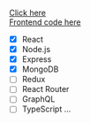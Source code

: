 
[Click here](https://mysterious-wildwood-58210.herokuapp.com/)  
[Frontend code here](https://github.com/chenyongda2018/FullStackOpen/tree/main/part2/phonebook/src)

- [x] React  
- [x] Node.js  
- [x] Express  
- [x] MongoDB  
- [ ] Redux
- [ ] React Router
- [ ] GraphQL
- [ ] TypeScript
...   